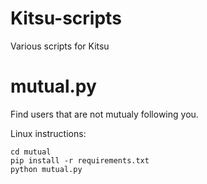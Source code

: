# Kitsu-scripts
Various scripts for Kitsu

# mutual.py
Find users that are not mutualy following you.

Linux instructions:
```
cd mutual
pip install -r requirements.txt
python mutual.py
```
